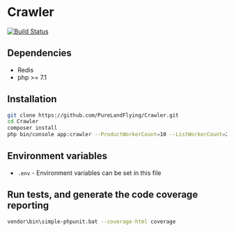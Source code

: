 # Crawler

[![Build Status](https://travis-ci.org/PureLandFlying/Crawler.svg?branch=master)](https://travis-ci.org/PureLandFlying/Crawler)

## Dependencies
- Redis
- php >= 7.1

## Installation
```bash
git clone https://github.com/PureLandFlying/Crawler.git
cd Crawler
composer install
php bin/console app:crawler --ProductWorkerCount=10 --ListWorkerCount=2 --ListPageCount=1 --ProductCount=100
```

## Environment variables
- <code>.env</code> - Environment variables can be set in this file

## Run tests, and generate the code coverage reporting
```bash
vendor\bin\simple-phpunit.bat --coverage-html coverage
```
